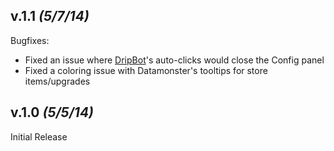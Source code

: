 ## v.1.1 _(5/7/14)_

Bugfixes:
* Fixed an issue where [DripBot](https://github.com/apottere/DripBot)'s auto-clicks would close the Config panel
* Fixed a coloring issue with Datamonster's tooltips for store items/upgrades

## v.1.0 _(5/5/14)_

Initial Release
